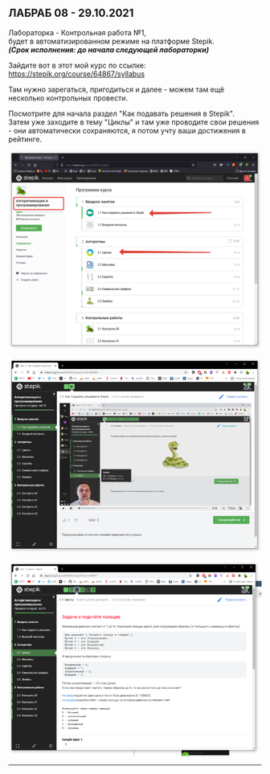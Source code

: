 
## ЛАБРАБ 08 - 29.10.2021  


Лабораторка - Контрольная работа №1,  
будет в автоматизированном режиме на платформе Stepik.  
***(Срок исполнения: до начала следующей лабораторки)***  

Зайдите вот в этот мой курс по ссылке:  
https://stepik.org/course/64867/syllabus  

Там нужно зарегаться, пригодиться и далее - можем там ещё несколько контрольных провести.  

Посмотрите для начала раздел "Как подавать решения в Stepik".  
Затем уже заходите в тему "Циклы" и там уже проводите свои решения - они автоматически сохраняются, я потом учту ваши достижения в рейтинге.  

![](st-01.png)  

![](st-02.png)  

![](st-03.png)  

---  

